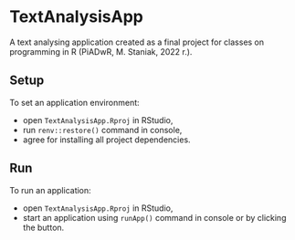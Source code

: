 # TextAnalysisApp

A text analysing application created as a final project for classes 
on programming in R (PiADwR, M. Staniak, 2022 r.).


## Setup

To set an application environment:

- open `TextAnalysisApp.Rproj` in RStudio,
- run `renv::restore()` command in console,
- agree for installing all project dependencies.

## Run

To run an application:

- open `TextAnalysisApp.Rproj` in RStudio,
- start an application using `runApp()` command in console or by clicking the button.
